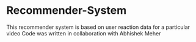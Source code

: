 # Recommender-System
This recommender system is based on user reaction data for a particular video
Code was written in collaboration with Abhishek Meher
